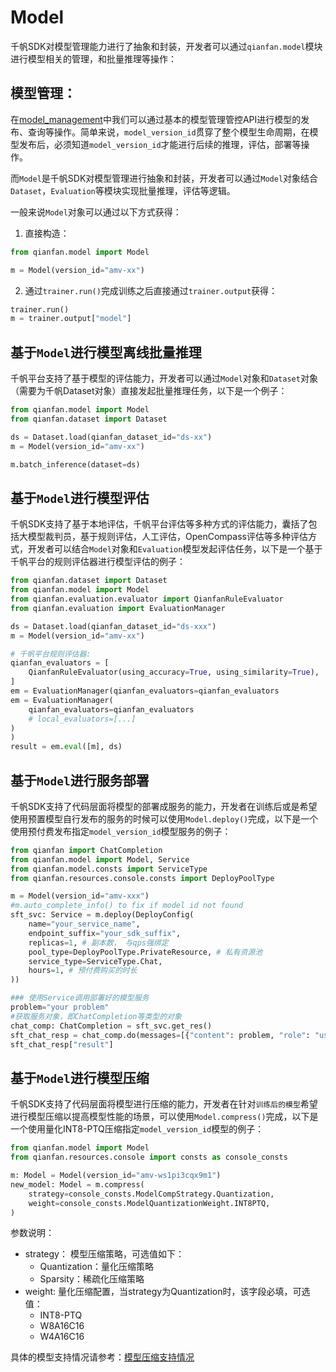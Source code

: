 # Model

千帆SDK对模型管理能力进行了抽象和封装，开发者可以通过`qianfan.model`模块进行模型相关的管理，和批量推理等操作：

## 模型管理：

在[model_management](model_management.md)中我们可以通过基本的模型管理管控API进行模型的发布、查询等操作。简单来说，`model_version_id`贯穿了整个模型生命周期，在模型发布后，必须知道`model_version_id`才能进行后续的推理，评估，部署等操作。

而`Model`是千帆SDK对模型管理进行抽象和封装，开发者可以通过`Model`对象结合`Dataset`，`Evaluation`等模块实现批量推理，评估等逻辑。

一般来说`Model`对象可以通过以下方式获得：

1. 直接构造：
```python
from qianfan.model import Model

m = Model(version_id="amv-xx")
```
2. 通过`trainer.run()`完成训练之后直接通过`trainer.output`获得：
```python
trainer.run()
m = trainer.output["model"]
```


## 基于`Model`进行模型离线批量推理

千帆平台支持了基于模型的评估能力，开发者可以通过`Model`对象和`Dataset`对象（需要为千帆Dataset对象）直接发起批量推理任务，以下是一个例子：

```python
from qianfan.model import Model
from qianfan.dataset import Dataset

ds = Dataset.load(qianfan_dataset_id="ds-xx")
m = Model(version_id="amv-xx")

m.batch_inference(dataset=ds)
```

## 基于`Model`进行模型评估

千帆SDK支持了基于本地评估，千帆平台评估等多种方式的评估能力，囊括了包括大模型裁判员，基于规则评估，人工评估，OpenCompass评估等多种评估方式，开发者可以结合`Model`对象和`Evaluation`模型发起评估任务，以下是一个基于千帆平台的规则评估器进行模型评估的例子：

```python
from qianfan.dataset import Dataset
from qianfan.model import Model
from qianfan.evaluation.evaluator import QianfanRuleEvaluator
from qianfan.evaluation import EvaluationManager

ds = Dataset.load(qianfan_dataset_id="ds-xxx")
m = Model(version_id="amv-xx")

# 千帆平台规则评估器:
qianfan_evaluators = [
    QianfanRuleEvaluator(using_accuracy=True, using_similarity=True),
]
em = EvaluationManager(qianfan_evaluators=qianfan_evaluators
em = EvaluationManager(
    qianfan_evaluators=qianfan_evaluators
    # local_evaluators=[...]
)
)
result = em.eval([m], ds)
```

## 基于`Model`进行服务部署

千帆SDK支持了代码层面将模型的部署成服务的能力，开发者在训练后或是希望使用预置模型自行发布的服务的时候可以使用`Model.deploy()`完成，以下是一个使用预付费发布指定`model_version_id`模型服务的例子：

```python
from qianfan import ChatCompletion
from qianfan.model import Model, Service
from qianfan.model.consts import ServiceType
from qianfan.resources.console.consts import DeployPoolType

m = Model(version_id="amv-xxx")
#m.auto_complete_info() to fix if model id not found
sft_svc: Service = m.deploy(DeployConfig(
    name="your_service_name",
    endpoint_suffix="your_sdk_suffix",
    replicas=1, # 副本数， 与qps强绑定
    pool_type=DeployPoolType.PrivateResource, # 私有资源池
    service_type=ServiceType.Chat,
    hours=1, # 预付费购买的时长
))

### 使用Service调用部署好的模型服务
problem="your problem"
#获取服务对象，即ChatCompletion等类型的对象
chat_comp: ChatCompletion = sft_svc.get_res()
sft_chat_resp = chat_comp.do(messages=[{"content": problem, "role": "user"}])
sft_chat_resp["result"]
```

## 基于`Model`进行模型压缩

千帆SDK支持了代码层面将模型进行压缩的能力，开发者在针对`训练后的模型`希望进行模型压缩以提高模型性能的场景，可以使用`Model.compress()`完成，以下是一个使用量化INT8-PTQ压缩指定`model_version_id`模型的例子：

```python
from qianfan.model import Model
from qianfan.resources.console import consts as console_consts

m: Model = Model(version_id="amv-ws1pi3cqx9m1")
new_model: Model = m.compress(
    strategy=console_consts.ModelCompStrategy.Quantization,
    weight=console_consts.ModelQuantizationWeight.INT8PTQ,
)
```

参数说明：
- strategy： 模型压缩策略，可选值如下：
    - Quantization：量化压缩策略
    - Sparsity：稀疏化压缩策略
- weight: 量化压缩配置，当strategy为Quantization时，该字段必填，可选值：
    - INT8-PTQ
    - W8A16C16
    - W4A16C16

具体的模型支持情况请参考：[模型压缩支持情况](https://cloud.baidu.com/doc/WENXINWORKSHOP/s/Hliu6yf75#%E6%A8%A1%E5%9E%8B%E5%8E%8B%E7%BC%A9%E6%94%AF%E6%8C%81%E8%8C%83%E5%9B%B4)
